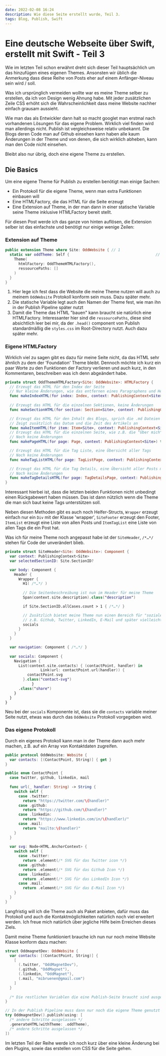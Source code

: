 ```yaml
---
date: 2022-02-08 16:24
description: Wie diese Seite erstellt wurde, Teil 3.
tags: Blog, Publish, Swift
---
```

# Eine deutsche Webseite über Swift, erstellt mit Swift - Teil 3

Wie im letzten Teil schon erwähnt dreht sich dieser Teil hauptsächlich um das hinzufügen eines eigenen Themes. Ansonsten wir üblich die Anmerkung dass diese Reihe von Posts eher auf einem Anfänger-Niveau sein wird / soll. 

Was ich ursprünglich vermeiden wollte war es meine Theme selber zu erstellen, da ich von Design wenig Ahnung habe. Mit jeder zusätzlichen Zeile CSS erhöht sich die Wahrscheinlichkeit dass meine Website nachher einfach grausam aussieht.

Wie man das als Entwickler dann halt so macht googlet man erstmal nach vorhandenen Lösungen für das eigene Problem. Wirklich viel finden wird man allerdings nicht. Publish ist vergleichsweise relativ unbekannt. Die Blogs deren Code man auf Github einsehen kann haben alle kaum Änderungen in der Theme und von denen, die sich wirklich abheben, kann man den Code nicht einsehen.

Bleibt also nur übrig, doch eine eigene Theme zu erstellen.

## Die Basics

Um eine eigene Theme für Publish zu erstellen benötigt man einige Sachen:

- Ein Protokoll für die eigene Theme, wenn man extra Funktionen einbauen will
- Eine HTMLFactory, die das HTML für die Seite erzeugt
- Eine Extension auf Theme, in der man dann in einer statische Variable seine Theme inklusive HTMLFactory bereit stellt.

Für diesen Post werde ich das ganze von hinten auflösen, die Extension selber ist das einfachste und benötigt nur einige wenige Zeilen:

### Extension auf Theme

```swift
public extension Theme where Site: OddWebsite {	// 1
  static var oddTheme: Self {										// 2
    Theme(																			// 3
      htmlFactory: OddThemeHTMLFactory(),
      ressourcePaths: []
    )
  }
}
```

1. Hier lege ich fest dass die Website die meine Theme nutzen will auch zu meinem `OddWebsite` Protokoll konform sein muss. Dazu später mehr.
2. Die statische Variable legt auch den Namen der Theme fest, wie man ihn in der Publish Pipeline später nutzt
3. Damit die Theme das HTML "bauen" kann braucht sie natürlich eine HTMLFactory. Interessanter hier sind die `ressourcePaths`, diese sind absichtlich leer bei mir, da der `.head()` component von Publish standardmäßig die `styles.css` im Root-Directory nutzt. Auch dazu später mehr.

### Eigene HTMLFactory

Wirklich viel zu sagen gibt es dazu für meine Seite nicht, da das HTML sehr ähnlich zu dem der 'Foundation' Theme bleibt. Dennoch möchte ich kurz ein paar Worte zu den Funktionen der Factory verlieren und auch kurz, in den Kommentaren, beschreiben was ich denn abgeändert habe.

```swift
private struct OddThemeHTMLFactory<Site: OddWebsite>: HTMLFactory {
  // Erzeugt das HTML für den Index der Seite
  // Nur kleine Änderungen, wie das entfernen eines Paragraphens und Headings
  func makeIndexHTML(for index: Index, context: PublishingContext<Site>) throws -> HTML { /*…*/ }
  
  // Erzeugt das HTML für die einzelnen Sektionen, keine Änderungen
  func makeSectionHTML(for section: Section<Site>, context: PublishingContext<Site>) throws -> HTML { /*…*/}

  // Erzeugt das HTML für den Inhalt des Blogs, sprich die .md Dateien 
  // Zeigt zusätzlich das Datum und die Zeit des Artikels an
  func makeItemHTML(for item: Item<Site>, context: PublishingContext<Site>) throws -> HTML { /*…*/ }
  // Erzeugt das HTML für die einzelnen Seite, wie z.B. die "Über mich" Seite
  // Noch keine Änderungen
  func makePageHTML(for page: Page, context: PublishingContext<Site>) throws -> HTML { /*…*/ }

  // Erzeugt das HTML für die Tag Liste, eine Übersicht aller Tags
  // Noch keine Änderungen
  func makeTagListHTML(for page: TagListPage, context: PublishingContext<Site>) throws -> HTML? { /*…*/ }

  // Erzeugt das HTML für die Tag Details, eine Übersicht aller Posts mit einem Tag
  // Noch keine Änderungen
  func makeTagDetailsHTML(for page: TagDetailsPage, context: PublishingContext<Site>) throws -> HTML? { /*…*/ }
}
```

Interessant hierbei ist, dass die letzten beiden Funktionen nicht unbedingt einen Rückgabewert haben müssen. Das ist dann nützlich wenn die Theme die man sich baut keine Tags unterstützen soll. 

Neben diesen Methoden gibt es auch noch Helfer-Structs, `Wrapper` erzeugt einfach nur ein `Div` mit der Klasse 'wrapper', `SiteFooter` erzeugt den Footer, `ItemList` erzeugt eine Liste von allen Posts und `ItemTagList` eine Liste von allen Tags die ein Post hat.

Was ich für meine Theme noch angepasst habe ist der `SiteHeader`, `/*…*/` stehen für Code der unverändert blieb.

```swift
private struct SiteHeader<Site: OddWebsite>: Component {
  var context: PublishingContext<Site>
  var selectedSectionID: Site.SectionID?

  var body: Component {
    Header {
      Wrapper {
        H1( /*…*/ )
        
        // Die Seitenbeschreibung ist nun im Header für meine Theme
        Span(context.site.description).class("description")

        if Site.SectionID.allCases.count > 1 { /*…*/ }

        // Zusätzlich bietet meine Theme nun einen Bereich für "soziale" Links
        // z.B. Github, Twitter, LinkedIn, E-Mail und später vielleicht noch mehr
        socials
      }
    }
  }

  var navigation: Component { /*…*/ }
  
  var socials: Component {
    Navigation {
      List(context.site.contacts) { (contactPoint, handler) in
				Link(url: contactPoint.url(handler)) {
          contactPoint.svg
        }.class("contact-svg")
			}
      .class("share")
    }
  }
}
```

Neu bei der `socials` Komponente ist, dass sie die `contacts` variable meiner Seite nutzt, etwas was durch das `OddWebsite` Protokoll vorgegeben wird.

### Das eigene Protokoll

Durch ein eigenes Protokoll kann man in der Theme dann auch mehr machen, z.B. auf ein Array von Kontaktdaten zugreifen.

```swift
public protocol OddWebsite: Website {
  var contacts: [(ContactPoint, String)] { get }
}

public enum ContactPoint {
  case twitter, github, linkedin, mail
  
  func url(_ handler: String) -> String {
    switch self {
      case .twitter:
      	return "https://twitter.com/\(handler)"
      case .github:
      	return "https://github.com/\(handler)"
      case .linkedin:
      	return "https://www.linkedin.com/in/\(handler)/"
      case .mail:
      	return "mailto:\(handler)"
    }
  }
  
  var svg: Node<HTML.AnchorContext> {
    switch self {
      case .twitter:
      	return .element(/* SVG für das Twitter icon */)
      case .github:
      	return .element(/* SVG für das Github Icon */)
      case .linkedin:
      	return .element(/* SVG für das LinkedIn Icon */)
      case .mail:
      	return .element(/* SVG für das E-Mail Icon */)
    }
  }
}
```

Langfristig will ich die Theme auch als Paket anbieten, dafür muss das Protokoll und auch die Kontaktmöglichkeiten natürlich noch viel erweitert werden. Ich freue mich natürlich über jegliche Hilfe beim Erreichen dieses Ziels.

Damit meine Theme funktioniert brauche ich nun nur noch meine Website Klasse konform dazu machen:

```swift
struct OddmagnetDev: OddWebsite {
  var contacts: [(ContactPoint, String)] {
    [
      (.twitter, "OddMagnetDev"),
      (.github, "OddMagnet"),
      (.linkedin, "OddMagnet"),
      (.mail, "mibruenen@gmail.com")
    ]
  }
  
  /* Die restlichen Variablen die eine Publish-Seite braucht sind ausgelassen */
}

// In der Publish Pipeline muss dann nur noch die eigene Theme genutzt werden
try OddmagnetDev().publish(using: [
  /* andere Schritte ausgelassen */
  .generateHTML(withTheme: .oddTheme),
  /* andere Schritte ausgelassen */
])
```

Im letzten Teil der Reihe werde ich noch kurz über eine kleine Änderung bei den Plugins, sowie das erstellen vom CSS für die Seite gehen.
